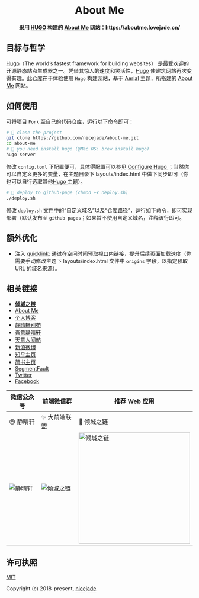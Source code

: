 <h1 align="center">About Me</h1>

<div align="center">
  <strong>
    采用 <a href="https://gohugo.io/">HUGO</a> 构建的 <a href="https://about.me/nicejade">About Me</a> 网站：https://aboutme.lovejade.cn/
  </strong>
</div>

## 目标与哲学

[Hugo](https://gohugo.io/)（The world’s fastest framework for building websites） 是最受欢迎的开源静态站点生成器之一。凭借其惊人的速度和灵活性，[Hugo](https://gohugo.io/) 使建筑网站再次变得有趣。此仓库在于体验使用 `Hugo` 构建网站，基于 [Aerial](https://themes.gohugo.io/aerial/) 主题，所搭建的 [About Me](https://about.me/nicejade) 网站。

## 如何使用

可将项目 `Fork` 至自己的代码仓库，运行以下命令即可：

```bash
# 🎉 clone the project
git clone https://github.com/nicejade/about-me.git
cd about-me
# 🦉 you need install hugo (@Mac OS: brew install hugo)
hugo server
```

修改 `config.toml` 下配置便可，具体得配置可以参见 [Configure Hugo
](https://gohugo.io/getting-started/configuration/)；当然你可以自定义更多的变量，在主题目录下 layouts/index.html 中做下同步即可（你也可以自行选取其他[Hugo 主题](https://themes.gohugo.io/)）。

```bash
# 🚀 deploy to github-page (chmod +x deploy.sh)
./deploy.sh
```

修改 `deploy.sh` 文件中的“自定义域名”以及“仓库路径”，运行如下命令，即可实现部署（默认发布至 `github pages`；如果暂不使用自定义域名，注释该行即可。

## 额外优化

- 注入 [quicklink](https://github.com/GoogleChromeLabs/quicklink): 通过在空闲时间预取视口内链接，提升后续页面加载速度（你需要手动修改主题下 layouts/index.html 文件中 `origins` 字段，以指定预取 URL 的域名来源）。

## 相关链接

- [**倾城之链**](https://nicelinks.site?from=github)
- [About Me](https://aboutme.lovejade.cn/?from=github)
- [个人博客](https://jeffjade.com/nicelinks?from=github)
- [静晴轩别苑](https://nice.lovejade.cn/?from=github)
- [吾意静晴轩](https://docz.lovejade.cn/?from=github)
- [天意人间舫](https://blog.lovejade.cn/?from=github)
- [新浪微博](https://weibo.com/jeffjade?from=github)
- [知乎主页](https://www.zhihu.com/people/yang-qiong-pu/)
- [简书主页](https://www.jianshu.com/u/9aae3d8f4c3d)
- [SegmentFault](https://segmentfault.com/u/jeffjade)
- [Twitter](https://twitter.com/nicejadeyang)
- [Facebook](https://www.facebook.com/nice.jade.yang)

| 微信公众号 | 前端微信群 | 推荐 Web 应用 |
| --- | --- | --- |
| 😉 静晴轩 | ✨ 大前端联盟 | 🎉 倾城之链 |
| ![静晴轩](https://image.nicelinks.site/qrcode_jqx.jpg) | ![倾城之链](https://image.nicelinks.site/wqycx-weixin.png?ver=1) |<img src="https://image.nicelinks.site/nice-links.png" width="300px" alt="倾城之链"></img>|

## 许可执照

[MIT](http://opensource.org/licenses/MIT)

Copyright (c) 2018-present, [nicejade](https://aboutme.lovejade.cn/)